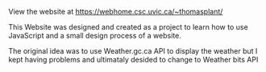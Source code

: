 View the website at https://webhome.csc.uvic.ca/~thomasplant/

This Website was designed and created as a project to learn how to use JavaScript and a small design process of a website.

The original idea was to use Weather.gc.ca API to display the weather but I kept having problems and ultimataly desided to change to Weather bits API


